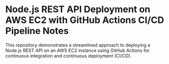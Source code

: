 # Node.js REST API Deployment on AWS EC2 with GitHub Actions CI/CD Pipeline Notes

This repository demonstrates a streamlined approach to deploying a Node.js REST API on an AWS EC2 instance using GitHub Actions for continuous integration and continuous deployment (CI/CD).
